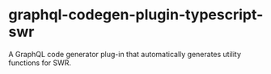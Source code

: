 # graphql-codegen-plugin-typescript-swr

A GraphQL code generator plug-in that automatically generates utility functions for SWR.
